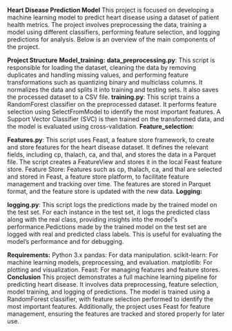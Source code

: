**Heart Disease Prediction Model**
This project is focused on developing a machine learning model to predict heart disease using a dataset of patient health metrics. The project involves preprocessing the data, training a model using different classifiers, performing feature selection, and logging predictions for analysis. Below is an overview of the main components of the project.

**Project Structure**
  **Model_training:**
**data_preprocessing.py**: This script is responsible for loading the dataset, cleaning the data by removing duplicates and handling missing values, and performing feature transformations
such as quantizing binary and multiclass columns. It normalizes the data and splits it into training and testing sets. It also saves the processed dataset to a CSV file.
**training.py**: This script trains a RandomForest classifier on the preprocessed dataset. 
It performs feature selection using SelectFromModel to identify the most important features. 
A Support Vector Classifier (SVC) is then trained on the transformed data, and the model is evaluated using cross-validation.
  **Feature_selection:**

**Features.py**: This script uses Feast, a feature store framework, to create and store features for the heart disease dataset.
It defines the relevant fields, including cp, thalach, ca, and thal, and stores the data in a Parquet file. The script creates a FeatureView and stores it in the local Feast feature store.
Feature Store:
Features such as cp, thalach, ca, and thal are selected and stored in Feast, a feature store platform, to facilitate feature management and tracking over time.
The features are stored in Parquet format, and the feature store is updated with the new data.
  **Logging:**

**logging.py**: This script logs the predictions made by the trained model on the test set. For each instance in the test set, it logs the predicted class along with the real class, providing insights into
the model's performance.Pedictions made by the trained model on the test set are logged with real and predicted class labels. This is useful for evaluating the model’s performance and for debugging.

**Requirements:**
Python 3.x
pandas: For data manipulation.
scikit-learn: For machine learning models, preprocessing, and evaluation.
matplotlib: For plotting and visualization.
Feast: For managing features and feature stores.
**Conclusion**
This project demonstrates a full machine learning pipeline for predicting heart disease. It involves data preprocessing, feature selection, model training, and logging of predictions.
The model is trained using a RandomForest classifier, with feature selection performed to identify the most important features. 
Additionally, the project uses Feast for feature management, ensuring the features are tracked and stored properly for later use.

